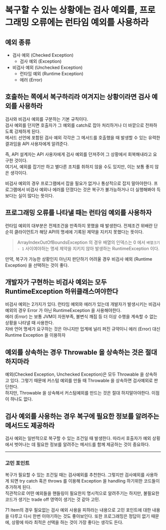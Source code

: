 # 복구할 수 있는 상황에는 검사 예외를, 프로그래밍 오류에는 런타임 예외를 사용하라

## 예외 종류

- 검사 예외 (Checked Exception)
  - 검사 예외 (Exception)
- 비검사 예외 (Unchecked Exception)
  - 런타임 예외 (Runtime Exception)
  - 에러 (Error)

## 호출하는 쪽에서 복구하리라 여겨지는 상황이라면 검사 예외를 사용하라

검사와 비검사 예외를 구분하는 기본 규칙이다. <br/>
검사 예외를 던지면 호출자가 그 예외를 catch로 잡아 처리하거나 더 바깥으로 전파하도록 강제하게 된다.<br/>
메서드 선언에 포함된 검사 예외 각각은 그 메서드를 호출했을 때 발생할 수 있는 유력한 결과임을 API 사용자에게 알려준다.

즉, API 설계자는 API 사용자에게 검사 예외를 던져주어 그 상황에서 회복해내라고 요구한 것이다.<br/>
여기서, 예외를 잡기만 하고 별다른 조치를 취하지 않을 수도 있지만, 이는 보통 좋지 않은 생각이다.

비검사 예외의 경우 프로그램에서 잡을 필요가 없거나 통상적으로 잡지 말아야한다. 프로그램에서 비검사 예외나 에러를 던졌다는 것은 복구가 불가능하거나 더 실행해봐야 득보다는 실이 많다는 뜻이다.

## 프로그래밍 오류를 나타낼 때는 런타임 예외를 사용하자

런타임 예외의 대부분은 전제조건을 만족하지 못했을 때 발생한다. 전제조건 위배란 단순히 클라이언트가 해당 API의 명세에 기록된 제약을 지키지 못했다는 뜻이다.
> ArrayIndexOutOfBoundsException 의 경우 배열의 인덱스는 0 에서 `배열크기 - 1` 사이여야하는 명세 제약을 지키지 않아 발생하는 RuntimeException 이다.

만약, 복구가 가능한 상황인지 아닌지 판단하기 어려울 경우 비검사 예외 (Runtime Exception) 을 선택하는 것이 좋다.

## 개발자가 구현하는 비검사 예외는 모두 RuntimeException 하위클래스여야한다

비검사 예외는 2가지가 있다. 런타임 예외와 에러가 있는데 개발자가 발생시키는 비검사 예외의 경우 Error 가 아닌 RuntimeException 을 사용해야한다. <br/>
에러 (Error) 는 보통 JVM이 자원부족, 불변식 깨짐 등 더 이상 수행을 계속할 수 없는 상황을 나타낼 때 사용한다. <br/>
자바 언어 명세가 요구하는 것은 아니지만 업계에 널리 퍼진 규약이니 에러 (Error) 대신 Runtime Exception 을 이용하자

## 예외를 상속하는 경우 Throwable 을 상속하는 것은 절대 하지마라

예외(Checked Exception, Unchecked Exception)은 모두 Throwable 을 상속하고 있다. 그렇기 때문에 커스텀 예외를 만들 때 Throwable 을 상속하면 검사예외로 판단한다. <br/>
하지만, Throwable 을 상속해서 커스텀예외를 만드는 것은 절대 하지말아야한다. 이점이 하나도 없다.

## 검사 예외를 사용하는 경우 복구에 필요한 정보를 알려주는 메서드도 제공하라

검사 예외는 일반적으로 복구할 수 있는 조건일 때 발생한다. 따라서 호출자가 예외 상횡에서 벗어나는 데 필요한 정보를 알려주는 메서드를 함께 제공하는 것이 중요하다.

<hr/>

### 고민 포인트

복구가 필요할 수 있는 조건일 때는 검사예외를 추천한다. 그렇지만 검사예외를 사용하게 되면 try catch 혹은 throws 를 이용해 Exception 을 handling 하기위한 코드들이 추가하게 된다. <br/>
직관적으로 어떤 예외들을 핸들링이 필요한지 명시적으로 알려주기는 하지만, 불필요한 코드가 생기는 trade off 영역이 생기는 것 같아 고민.

71 Item의 경우 필요없는 검사 예외 사용을 피하라는 내용으로 고민 포인트에 대한 내용을 다루고 다시 한번 이야기하는 것도 좋아보인다.
또한 프로그래밍은 정답이 없기 때문에, 상황에 따라 최적은 선택을 하는 것이 가장 좋다는 생각도 든다.
